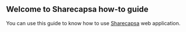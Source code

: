 ## Welcome to Sharecapsa how-to guide

You can use this guide to know how to use [Sharecapsa](https://sharecapsa.com) web application.

